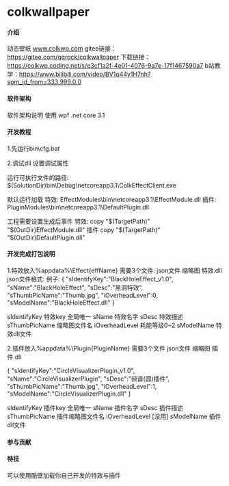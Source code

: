 # colkwallpaper

#### 介绍
动态壁纸 www.colkwp.com 
gitee链接：https://gitee.com/qqrock/colkwallpaper
下载链接：https://colkwp.coding.net/s/e3cf1a2f-4e01-4076-9a7e-17f1467590a7
b站教学：https://www.bilibili.com/video/BV1q44y1H7nh?spm_id_from=333.999.0.0

#### 软件架构
软件架构说明
 使用 wpf .net core 3.1 

#### 开发教程

1.先运行bin\cfg.bat

2.调试dll 设置调试属性

运行可执行文件的路径:
$(SolutionDir)bin\Debug\netcoreapp3.1\ColkEffectClient.exe

默认运行加载 
特效:
EffectModules\bin\netcoreapp3.1\EffectModule.dll
插件:
PluginModules\bin\netcoreapp3.1\DefaultPlugin.dll


工程需要设置生成后事件
特效:
copy  "$(TargetPath)"  "$(OutDir)EffectModule.dll"
插件
copy  "$(TargetPath)"  "$(OutDir)DefaultPlugin.dll"


#### 开发完成打包说明
1.特效放入%appdata%\Effect\{effName}
需要3个文件: json文件 缩略图 特效.dll
json文件格式:
例子:
{
    "sIdentifyKey":"BlackHoleEffect_v1.0",
    "sName":"BlackHoleEffect",
    "sDesc":"黑洞特效",
    "sThumbPicName":"Thumb.jpg",
    "iOverheadLevel":0,
    "sModelName":"BlackHoleEffect.dll"
}

sIdentifyKey 特效key 全局唯一
sName 特效名字
sDesc 特效描述
sThumbPicName 缩略图文件名
iOverheadLevel 耗能等级0~2
sModelName  特效dll文件

2.插件放入%appdata%\Plugin\{PluginName}
需要3个文件
json文件 缩略图 插件.dll

{
    "sIdentifyKey":"CircleVisualizerPlugin_v1.0",
    "sName":"CircleVisualizerPlugin",
    "sDesc":"频谱(圆)插件",
    "sThumbPicName":"Thumb.jpg",
    "iOverheadLevel":1,
    "sModelName":"CircleVisualizerPlugin.dll"
}

sIdentifyKey 插件key 全局唯一
sName 插件名字
sDesc 插件描述
sThumbPicName 插件缩略图文件名
iOverheadLevel [没用]
sModelName  插件dll文件

#### 参与贡献



#### 特技

可以使用酷壁加载你自己开发的特效与插件